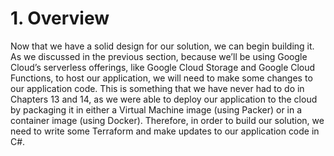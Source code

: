 # 1. Overview

Now that we have a solid design for our solution, we can begin building it. As we discussed in the previous section, because we’ll be using Google Cloud’s serverless offerings, like Google Cloud Storage and Google Cloud Functions, to host our application, we will need to make some changes to our application code. This is something that we have never had to do in Chapters 13 and 14, as we were able to deploy our application to the cloud by packaging it in either a Virtual Machine image (using Packer) or in a container image (using Docker). Therefore, in order to build our solution, we need to write some Terraform and make updates to our application code in C#.